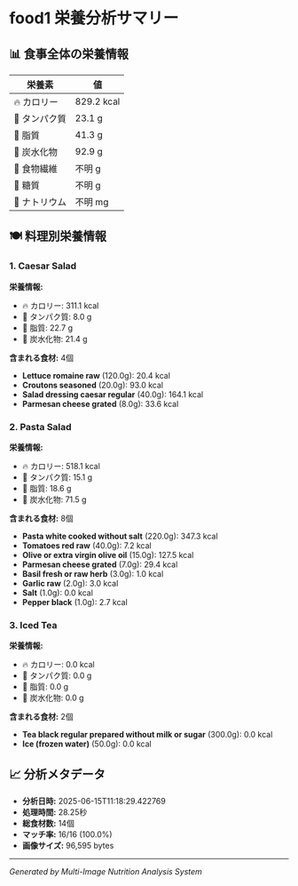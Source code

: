 # food1 栄養分析サマリー

## 📊 食事全体の栄養情報

| 栄養素 | 値 |
|--------|-----|
| 🔥 カロリー | 829.2 kcal |
| 🥩 タンパク質 | 23.1 g |
| 🧈 脂質 | 41.3 g |
| 🍞 炭水化物 | 92.9 g |
| 🌾 食物繊維 | 不明 g |
| 🍯 糖質 | 不明 g |
| 🧂 ナトリウム | 不明 mg |

## 🍽️ 料理別栄養情報

### 1. Caesar Salad

**栄養情報:**
- 🔥 カロリー: 311.1 kcal
- 🥩 タンパク質: 8.0 g
- 🧈 脂質: 22.7 g
- 🍞 炭水化物: 21.4 g

**含まれる食材:** 4個

- **Lettuce romaine raw** (120.0g): 20.4 kcal
- **Croutons seasoned** (20.0g): 93.0 kcal
- **Salad dressing caesar regular** (40.0g): 164.1 kcal
- **Parmesan cheese grated** (8.0g): 33.6 kcal

### 2. Pasta Salad

**栄養情報:**
- 🔥 カロリー: 518.1 kcal
- 🥩 タンパク質: 15.1 g
- 🧈 脂質: 18.6 g
- 🍞 炭水化物: 71.5 g

**含まれる食材:** 8個

- **Pasta white cooked without salt** (220.0g): 347.3 kcal
- **Tomatoes red raw** (40.0g): 7.2 kcal
- **Olive or extra virgin olive oil** (15.0g): 127.5 kcal
- **Parmesan cheese grated** (7.0g): 29.4 kcal
- **Basil fresh or raw herb** (3.0g): 1.0 kcal
- **Garlic raw** (2.0g): 3.0 kcal
- **Salt** (1.0g): 0.0 kcal
- **Pepper black** (1.0g): 2.7 kcal

### 3. Iced Tea

**栄養情報:**
- 🔥 カロリー: 0.0 kcal
- 🥩 タンパク質: 0.0 g
- 🧈 脂質: 0.0 g
- 🍞 炭水化物: 0.0 g

**含まれる食材:** 2個

- **Tea black regular prepared without milk or sugar** (300.0g): 0.0 kcal
- **Ice (frozen water)** (50.0g): 0.0 kcal

## 📈 分析メタデータ

- **分析日時:** 2025-06-15T11:18:29.422769
- **処理時間:** 28.25秒
- **総食材数:** 14個
- **マッチ率:** 16/16 (100.0%)
- **画像サイズ:** 96,595 bytes

---
*Generated by Multi-Image Nutrition Analysis System*
